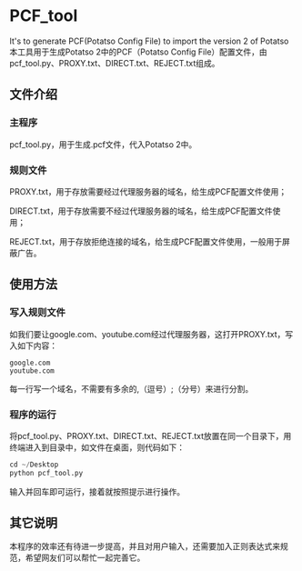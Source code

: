 # PCF_tool
It's to generate PCF(Potatso Config File) to import the version 2 of Potatso
本工具用于生成Potatso 2中的PCF（Potatso Config File）配置文件，由pcf_tool.py、PROXY.txt、DIRECT.txt、REJECT.txt组成。
## 文件介绍
### 主程序
pcf_tool.py，用于生成.pcf文件，代入Potatso 2中。
### 规则文件
PROXY.txt，用于存放需要经过代理服务器的域名，给生成PCF配置文件使用；

DIRECT.txt，用于存放需要不经过代理服务器的域名，给生成PCF配置文件使用；

REJECT.txt，用于存放拒绝连接的域名，给生成PCF配置文件使用，一般用于屏蔽广告。
## 使用方法
### 写入规则文件
如我们要让google.com、youtube.com经过代理服务器，这打开PROXY.txt，写入如下内容：
```
google.com
youtube.com
```
每一行写一个域名，不需要有多余的,（逗号）;（分号）来进行分割。
### 程序的运行
将pcf_tool.py、PROXY.txt、DIRECT.txt、REJECT.txt放置在同一个目录下，用终端进入到目录中，如文件在桌面，则代码如下：
```python
cd ~/Desktop
python pcf_tool.py
```
输入并回车即可运行，接着就按照提示进行操作。
## 其它说明
本程序的效率还有待进一步提高，并且对用户输入，还需要加入正则表达式来规范，希望网友们可以帮忙一起完善它。
